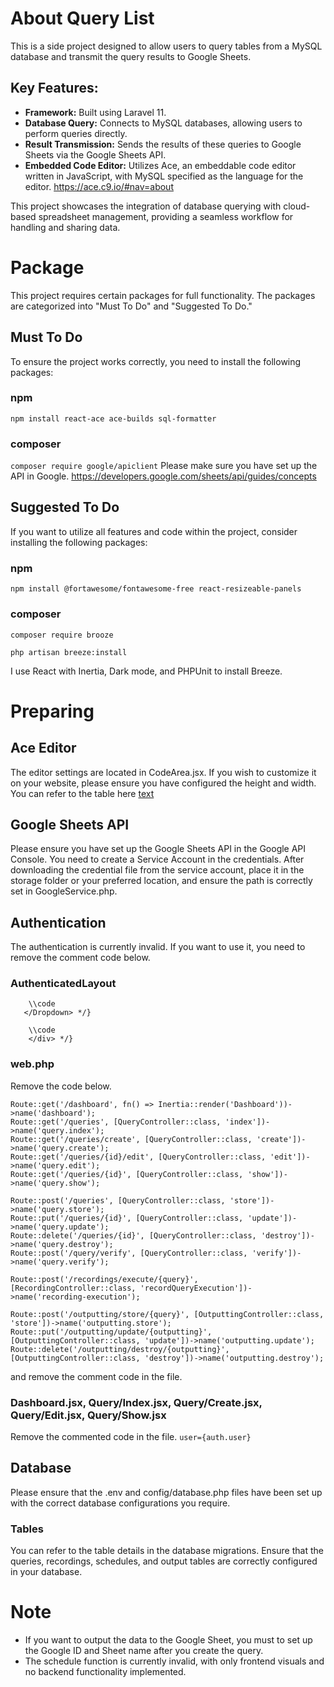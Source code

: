 # About Query List
This is a side project designed to allow users to query tables from a MySQL database and transmit the query results to Google Sheets.

## Key Features:
- **Framework:** Built using Laravel 11.
- **Database Query:** Connects to MySQL databases, allowing users to perform queries directly.
- **Result Transmission:** Sends the results of these queries to Google Sheets via the Google Sheets API.
- **Embedded Code Editor:** Utilizes Ace, an embeddable code editor written in JavaScript, with MySQL specified as the language for the editor.
  https://ace.c9.io/#nav=about
  
This project showcases the integration of database querying with cloud-based spreadsheet management, providing a seamless workflow for handling and sharing data.

# Package
This project requires certain packages for full functionality. The packages are categorized into "Must To Do" and "Suggested To Do."

## Must To Do
To ensure the project works correctly, you need to install the following packages:

### npm
`npm install react-ace ace-builds sql-formatter`

### composer
`composer require google/apiclient`
Please make sure you have set up the API in Google.
https://developers.google.com/sheets/api/guides/concepts

## Suggested To Do
If you want to utilize all features and code within the project, consider installing the following packages:

### npm
`npm install @fortawesome/fontawesome-free react-resizeable-panels`

### composer
`composer require brooze`

`php artisan breeze:install`

I use React with Inertia, Dark mode, and PHPUnit to install Breeze.

# Preparing

## Ace Editor
The editor settings are located in CodeArea.jsx. If you wish to customize it on your website, please ensure you have configured the height and width.
You can refer to the table here
[text](https://ace.c9.io/#nav=howto)

## Google Sheets API
Please ensure you have set up the Google Sheets API in the Google API Console. You need to create a Service Account in the credentials. After downloading the credential file from the service account, place it in the storage folder or your preferred location, and ensure the path is correctly set in GoogleService.php.

## Authentication
The authentication is currently invalid. If you want to use it, you need to remove the comment code below.

### AuthenticatedLayout
```{/* <Dropdown>
    \\code
   </Dropdown> */}
```

```{/* <div className="px-4">
    \\code
    </div> */}
```

### web.php
Remove the code below.
```
Route::get('/dashboard', fn() => Inertia::render('Dashboard'))->name('dashboard');
Route::get('/queries', [QueryController::class, 'index'])->name('query.index');
Route::get('/queries/create', [QueryController::class, 'create'])->name('query.create');
Route::get('/queries/{id}/edit', [QueryController::class, 'edit'])->name('query.edit');
Route::get('/queries/{id}', [QueryController::class, 'show'])->name('query.show');

Route::post('/queries', [QueryController::class, 'store'])->name('query.store');
Route::put('/queries/{id}', [QueryController::class, 'update'])->name('query.update');
Route::delete('/queries/{id}', [QueryController::class, 'destroy'])->name('query.destroy');
Route::post('/query/verify', [QueryController::class, 'verify'])->name('query.verify');

Route::post('/recordings/execute/{query}', [RecordingController::class, 'recordQueryExecution'])->name('recording-execution');

Route::post('/outputting/store/{query}', [OutputtingController::class, 'store'])->name('outputting.store');
Route::put('/outputting/update/{outputting}', [OutputtingController::class, 'update'])->name('outputting.update');
Route::delete('/outputting/destroy/{outputting}', [OutputtingController::class, 'destroy'])->name('outputting.destroy');
```

and remove the comment code in the file.

### Dashboard.jsx, Query/Index.jsx, Query/Create.jsx, Query/Edit.jsx, Query/Show.jsx
Remove the commented code in the file.
`user={auth.user}`

## Database
Please ensure that the .env and config/database.php files have been set up with the correct database configurations you require.

### Tables
You can refer to the table details in the database migrations. Ensure that the queries, recordings, schedules, and output tables are correctly configured in your database.

# Note
- If you want to output the data to the Google Sheet, you must to set up the Google ID and Sheet name after you create the query.
- The schedule function is currently invalid, with only frontend visuals and no backend functionality implemented.
